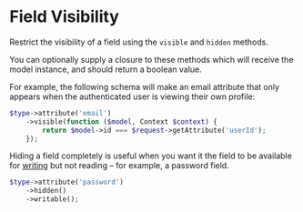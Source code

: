 # Field Visibility

Restrict the visibility of a field using the `visible` and `hidden` methods.

You can optionally supply a closure to these methods which will receive the model instance, and should return a boolean value.

For example, the following schema will make an email attribute that only appears when the authenticated user is viewing their own profile:

```php
$type->attribute('email')
    ->visible(function ($model, Context $context) {
        return $model->id === $request->getAttribute('userId');
    });
```

Hiding a field completely is useful when you want it the field to be available for [writing](writing.md) but not reading – for example, a password field.

```php
$type->attribute('password')
    ->hidden()
    ->writable();
```
